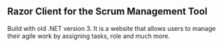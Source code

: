 ## Razor Client for the Scrum Management Tool
Build with old .NET version 3. It is a website that allows users to manage their agile work by assigning tasks, role and much more.